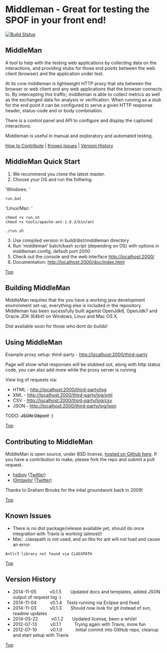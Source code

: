 <a name="Top"></a>

# Middleman - Great for testing the SPOF in your front end!
[![Build Status](https://travis-ci.org/hsiboy/middleman.svg?branch=master)](https://travis-ci.org/hsiboy/middleman)

## MiddleMan
A tool to help with the testing web applications by collecting data on the 
interactions, and providing stubs for those end points between the 
web client (browser) and the application under test.

At its core middleman is lightweight HTTP proxy that sits between the browser 
or web client and any web applications that the browser connects to. 
By intercepting this traffic, middleman is able to collect metrics as well as 
the exchanged data for analysis or verification. 
When running as a stub for the end point it can be configured to serve a given 
HTTP response header, status-code and or body combination. 

There is a control panel and API to configure and display the captured interactions. 

Middleman is useful in manual and exploratory and automated testing.

[How to Contribute](#ContributingToMiddleMan) | [Known Issues](#KnownIssues) | [Version History](#VersionHistory)

<a name="MiddleManQuickStart"></a>

## MiddleMan Quick Start
1. We recommend you clone the latest master.
2. Choose your OS and run the folllwing:

'Windows: '
```
run.bat
```

'Linux/Mac: '
```
chmod +x run.sh
chmod +x tools/apache-ant-1.8.3/bin/ant

./run.sh
```

3. Use compiled version in build/dist/middleman directory
4. Run 'middleman' batch/bash script (depending on OS) with options in middleman.config, default port 2000
5. Check out the console and the web interface [http://localhost:2000/](http://localhost:2000/)
6. Documentation: [http://localhost:2000/doc/index.html](http://localhost:2000/doc/index.html)

[Top](#Top)

<a name="BuildingMiddleMan"></a>

## Building MiddleMan
MiddleMan requires that the you have a working java development environment set-up, everything else is included in the repository.
Middleman has been sucessfully built against OpenJdk6, OpenJdk7 and Oracle JDK (64bit) on Windows, Linux and Mac OS X.

Dist available soon for those who dont do builds!


## Using MiddleMan
Example proxy setup: third-party - [http://localhost:2000/third-party](http://localhost:2000/third-party)

Page will show what responses will be stubbed out, along with http status code, you can also add more while the proxy server is running

View log of requests via:

* HTML - [http://localhost:2000/third-party/log](http://localhost:2000/third-party/log)
* XML - [http://localhost:2000/third-party/log/xml](http://localhost:2000/third-party/log/xml)
* CSV - [http://localhost:2000/third-party/log/csv](http://localhost:2000/third-party/log/csv)
* JSON - [http://localhost:2000/third-party/log/json](http://localhost:2000/third-party/log/json)

TODO: ~~JSON Object!~~ :)


[Top](#Top)

<a name="ContributingToMiddleMan"></a>

## Contributing to MiddleMan

MiddleMan is open source, under BSD license, <a href="http://github.com/hsiboy/middleman">hosted on Github here</a>.
If you have a contribution to make, please fork the repo and submit a pull request.

* [hsiboy](https://github.com/hsiboy) ([Twitter](https://twitter.com/hsiboy))
* [t0mtaylor](https://github.com/t0mtaylor) ([Twitter](https://twitter.com/tom_taylor))

Thanks to Graham Brooks for the intial groundwork back in 2009!

[Top](#Top)

<a name="KnownIssues"></a>

## Known Issues

* There is no dist package/release available yet, should do once integration with Travis is working (almost)!
* Mac: .classpath is not used, and so libs for ant will not load and cause an error:
```
Antlr3 library not found via CLASSPATH 
```

[Top](#Top)

<a name="VersionHistory"></a>

## Version History
* 2014-11-05   v0.1.5  Updated docs and templates, added JSON output of request log :)
* 2014-11-04   v0.1.4 Tests running via Eclipse and fixed
* 2014-11-03   v0.1.3  Should now look for git instead of svn, readme updates
* 2014-05-22   v0.1.2  Updated license, been a while!
* 2012-07-13   v0.1.1   Trying again with Travis, more fun
* 2012-07-10   v0.1.0   Initial commit into GitHub repo, cleanup and start setup with Travis


[Top](#Top)
